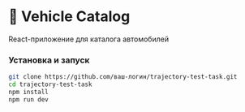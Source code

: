 # 🚗 Vehicle Catalog

React-приложение для каталога автомобилей

### Установка и запуск
```bash
git clone https://github.com/ваш-логин/trajectory-test-task.git
cd trajectory-test-task
npm install
npm run dev
